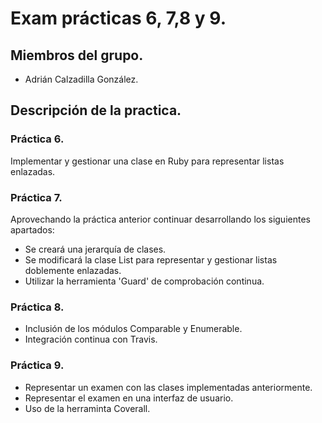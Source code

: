 # Exam prácticas 6, 7,8 y 9.

## Miembros del grupo.
* Adrián Calzadilla González.

## Descripción de la practica.
### Práctica 6.
Implementar y gestionar una clase en Ruby para representar listas enlazadas.
### Práctica 7.
Aprovechando la práctica anterior continuar desarrollando los siguientes apartados:
* Se creará una jerarquía de clases.
* Se modificará la clase List para representar y gestionar listas doblemente enlazadas.
* Utilizar la herramienta 'Guard' de comprobación continua.
### Práctica 8.
* Inclusión de los módulos Comparable y Enumerable.
* Integración continua con Travis.
### Práctica 9.
* Representar un examen con las clases implementadas anteriormente.
* Representar el examen en una interfaz de usuario.
* Uso de la herraminta Coverall.
